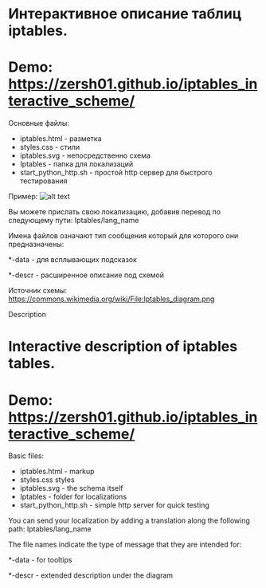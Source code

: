 # Интерактивное описание таблиц iptables.

# Demo: https://zersh01.github.io/iptables_interactive_scheme/

Основные файлы:

- iptables.html - разметка
- styles.css - стили
- iptables.svg - непосредственно схема
- Iptables - папка для локализаций
- start_python_http.sh - простой http сервер для быстрого тестирования

Пример:
![alt text](https://github.com/zersh01/iptables_interactive_scheme/raw/main/iptables_example.gif "iptables")


Вы можете прислать свою локализацию, добавив  перевод по следующему пути: Iptables/lang_name

Имена файлов означают тип сообщения который для которого они предназначены:

*-data - для всплывающих подсказок

*-descr - расширенное описание под схемой


Источник схемы: https://commons.wikimedia.org/wiki/File:Iptables_diagram.png

Description

# Interactive description of iptables tables.

# Demo: https://zersh01.github.io/iptables_interactive_scheme/

Basic files:

- iptables.html - markup
- styles.css styles
- iptables.svg - the schema itself
- Iptables - folder for localizations
- start_python_http.sh - simple http server for quick testing


You can send your localization by adding a translation along the following path: Iptables/lang_name

The file names indicate the type of message that they are intended for:

*-data - for tooltips

*-descr - extended description under the diagram
